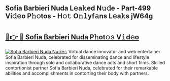 ## Sofia Barbieri Nuda L𝚎a𝚔ed N𝚞𝚍e - Part-499 Vi𝚍𝚎o P𝚑𝚘tos - H𝚘𝚝 O𝚗𝚕yf𝚊ns L𝚎a𝚔s jW64g

# <h2><a href="http://kfcnkr.oniu.top/?m=Sofia+Barbieri+Nuda">🔗👉 🔴 Sofia Barbieri Nuda P𝚑ot𝚘𝚜 V𝚒d𝚎o</a></h2>

[![Sofia Barbieri Nuda Nu𝚍e𝚜](https://i.imgur.com/0qMVB7G.gif)](http://kfcnkr.oniu.top/?m=Sofia+Barbieri+Nuda)
Virtual dance innovator and web entertainer Sofia Barbieri Nuda, celebrated for disseminating dance and lifestyle inspiration through solo and collaborative dance acts and short films. Skilled contortionist partner Sofia Barbieri Nuda, celebrated for their remarkable abilities and accomplishments in contorting their body with partners.  
